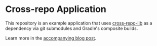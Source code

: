 # Cross-repo Application

This repository is an example application that uses [cross-repo-lib](https://github.com/alllex/cross-repo-lib)
as a dependency via git submodules and Gradle's composite builds.

Learn more in the [accompanying blog post](https://blog.alllex.me/).